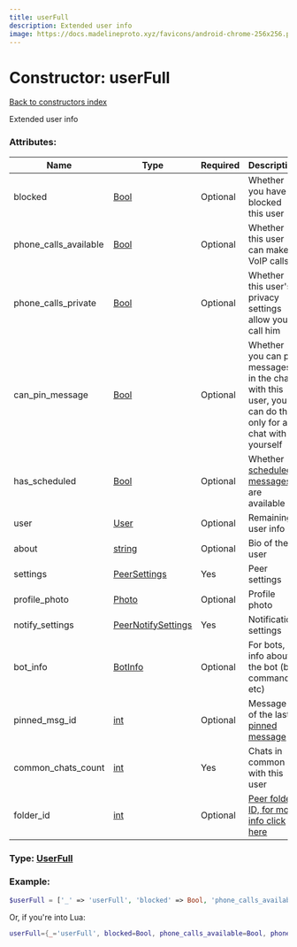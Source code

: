 ```yaml
---
title: userFull
description: Extended user info
image: https://docs.madelineproto.xyz/favicons/android-chrome-256x256.png
---
```

# Constructor: userFull  
[Back to constructors index](index.md)



Extended user info

### Attributes:

| Name     |    Type       | Required | Description |
|----------|---------------|----------|-------------|
|blocked|[Bool](../types/Bool.md) | Optional|Whether you have blocked this user|
|phone\_calls\_available|[Bool](../types/Bool.md) | Optional|Whether this user can make VoIP calls|
|phone\_calls\_private|[Bool](../types/Bool.md) | Optional|Whether this user's privacy settings allow you to call him|
|can\_pin\_message|[Bool](../types/Bool.md) | Optional|Whether you can pin messages in the chat with this user, you can do this only for a chat with yourself|
|has\_scheduled|[Bool](../types/Bool.md) | Optional|Whether [scheduled messages](https://core.telegram.org/api/scheduled-messages) are available|
|user|[User](../types/User.md) | Optional|Remaining user info|
|about|[string](../types/string.md) | Optional|Bio of the user|
|settings|[PeerSettings](../types/PeerSettings.md) | Yes|Peer settings|
|profile\_photo|[Photo](../types/Photo.md) | Optional|Profile photo|
|notify\_settings|[PeerNotifySettings](../types/PeerNotifySettings.md) | Yes|Notification settings|
|bot\_info|[BotInfo](../types/BotInfo.md) | Optional|For bots, info about the bot (bot commands, etc)|
|pinned\_msg\_id|[int](../types/int.md) | Optional|Message ID of the last [pinned message](https://core.telegram.org/api/pin)|
|common\_chats\_count|[int](../types/int.md) | Yes|Chats in common with this user|
|folder\_id|[int](../types/int.md) | Optional|[Peer folder ID, for more info click here](https://core.telegram.org/api/folders#peer-folders)|



### Type: [UserFull](../types/UserFull.md)


### Example:

```php
$userFull = ['_' => 'userFull', 'blocked' => Bool, 'phone_calls_available' => Bool, 'phone_calls_private' => Bool, 'can_pin_message' => Bool, 'has_scheduled' => Bool, 'user' => User, 'about' => 'string', 'settings' => PeerSettings, 'profile_photo' => Photo, 'notify_settings' => PeerNotifySettings, 'bot_info' => BotInfo, 'pinned_msg_id' => int, 'common_chats_count' => int, 'folder_id' => int];
```  


Or, if you're into Lua:

```lua
userFull={_='userFull', blocked=Bool, phone_calls_available=Bool, phone_calls_private=Bool, can_pin_message=Bool, has_scheduled=Bool, user=User, about='string', settings=PeerSettings, profile_photo=Photo, notify_settings=PeerNotifySettings, bot_info=BotInfo, pinned_msg_id=int, common_chats_count=int, folder_id=int}

```


